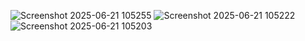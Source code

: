 ![Screenshot 2025-06-21 105255](https://github.com/user-attachments/assets/6d37c797-759c-4363-ac08-3137ad22de4b)
![Screenshot 2025-06-21 105222](https://github.com/user-attachments/assets/c7fa79df-078e-46e1-b373-dc013e4d41b1)
![Screenshot 2025-06-21 105203](https://github.com/user-attachments/assets/210743d2-df3a-49a4-8f47-f0ac774ba194)

